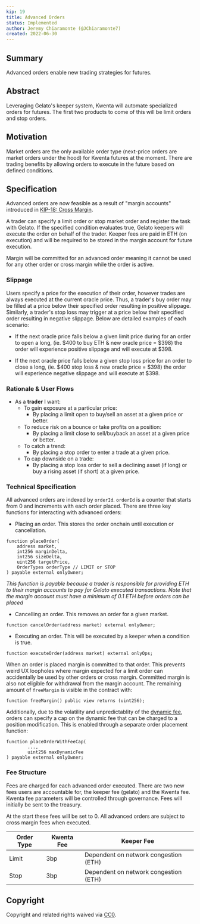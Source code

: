 ```yaml
---
kip: 19
title: Advanced Orders
status: Implemented
author: Jeremy Chiaramonte (@JChiaramonte7)
created: 2022-06-30
---
```


## Summary

Advanced orders enable new trading strategies for futures.

## Abstract

Leveraging Gelato's keeper system, Kwenta will automate specialized orders for futures. The first two products to come of this will be limit orders and stop orders. 

## Motivation

Market orders are the only available order type (next-price orders are market orders under the hood) for Kwenta futures at the moment. There are trading benefits by allowing orders to execute in the future based on defined conditions. 

## Specification

Advanced orders are now feasible as a result of "margin accounts" introduced in [KIP-18: Cross Margin](./kip-18.md).

A trader can specify a limit order or stop market order and register the task with Gelato. If the specified condition evaluates true, Gelato keepers will execute the order on behalf of the trader. Keeper fees are paid in ETH (on execution) and will be required to be stored in the margin account for future execution.

Margin will be committed for an advanced order meaning it cannot be used for any other order or cross margin while the order is active. 

### Slippage

Users specify a price for the execution of their order, however trades are always executed at the current oracle price. Thus, a trader's buy order may be filled at a price below their specified order resulting in positive slippage. Similarly, a trader's stop loss may trigger at a price below their specified order resulting in negative slippage. Below are detailed examples of each scenario:

- If the next oracle price falls below a given limit price during for an order to open a long, (ie. $400 to buy ETH & new oracle price = $398) the order will experience positive slippage and will execute at $398.

- If the next oracle price falls below a given stop loss price for an order to close a long, (ie. $400 stop loss & new oracle price = $398) the order will experience negative slippage and will execute at $398.

### Rationale & User Flows

- As a **trader** I want:
    - To gain exposure at a particular price:
        - By placing a limit open to buy/sell an asset at a given price or better.
    - To reduce risk on a bounce or take profits on a position:
        - By placing a limit close to sell/buyback an asset at a given price or better. 
    - To catch a trend:
        - By placing a stop order to enter a trade at a given price.
    - To cap downside on a trade:
        - By placing a stop loss order to sell a declining asset (if long) or buy a rising asset (if short) at a given price.

### Technical Specification

All advanced orders are indexed by `orderId`. `orderId` is a counter that starts from 0 and increments with each order placed. There are three key functions for interacting with advanced orders:

- Placing an order. This stores the order onchain until execution or cancellation.
```
function placeOrder(
    address market, 
    int256 marginDelta, 
    int256 sizeDelta, 
    uint256 targetPrice,
    OrderTypes orderType // LIMIT or STOP
) payable external onlyOwner;
```
*This function is payable because a trader is responsible for providing ETH to their margin accounts to pay for Gelato executed transactions. Note that the margin account must have a minimum of 0.1 ETH before orders can be placed*

- Cancelling an order. This removes an order for a given market.
```
function cancelOrder(address market) external onlyOwner;
```
- Executing an order. This will be executed by a keeper when a condition is true.
```
function executeOrder(address market) external onlyOps;
```

When an order is placed margin is committed to that order. This prevents weird UX loopholes where margin expected for a limit order can accidentally be used by other orders or cross margin. Committed margin is also not eligible for withdrawal from the margin account. The remaining amount of `freeMargin` is visible in the contract with:

```
function freeMargin() public view returns (uint256);
```

Additionally, due to the volatility and unpredictablity of the [dynamic fee](https://sips.synthetix.io/sips/sip-184/), orders can specify a cap on the dynamic fee that can be charged to a position modification. This is enabled through a separate order placement function:

```
function placeOrderWithFeeCap(
        ...,
        uint256 maxDynamicFee
) payable external onlyOwner;
```

### Fee Structure

Fees are charged for each advanced order executed. There are two new fees users are accountable for, the keeper fee (gelato) and the Kwenta fee. Kwenta fee parameters will be controlled through governance. Fees will initially be sent to the treasury.

At the start these fees will be set to 0. All advanced orders are subject to cross margin fees when executed.

| Order Type  | Kwenta Fee | Keeper Fee |
| ----------- | ---------- | ---------- |
| Limit       | 3bp        | Dependent on network congestion (ETH)  |
| Stop        | 3bp        | Dependent on network congestion (ETH)  |

## Copyright

Copyright and related rights waived via [CC0](https://creativecommons.org/publicdomain/zero/1.0/).
